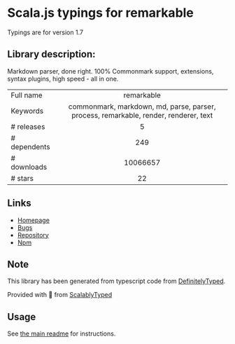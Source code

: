 
# Scala.js typings for remarkable

Typings are for version 1.7

## Library description:
Markdown parser, done right. 100% Commonmark support, extensions, syntax plugins, high speed - all in one.

|                    |                 |
| ------------------ | :-------------: |
| Full name          | remarkable |
| Keywords           | commonmark, markdown, md, parse, parser, process, remarkable, render, renderer, text |
| # releases         | 5 |
| # dependents       | 249 |
| # downloads        | 10066657 |
| # stars            | 22 |

## Links
- [Homepage](https://github.com/jonschlinkert/remarkable)
- [Bugs](https://github.com/jonschlinkert/remarkable/issues)
- [Repository](https://github.com/jonschlinkert/remarkable)
- [Npm](https://www.npmjs.com/package/remarkable)
    


## Note
This library has been generated from typescript code from [DefinitelyTyped](https://definitelytyped.org).

Provided with :purple_heart: from [ScalablyTyped](https://github.com/oyvindberg/ScalablyTyped)

## Usage
See [the main readme](../../readme.md) for instructions.


